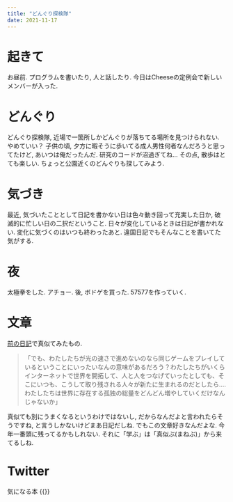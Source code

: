 ```yaml
---
title: "どんぐり探検隊"
date: 2021-11-17
---
```


# 起きて
お昼前. プログラムを書いたり, 人と話したり. 今日はCheeseの定例会で新しいメンバーが入った.

# どんぐり
どんぐり探検隊, 近場で一箇所しかどんぐりが落ちてる場所を見つけられない. やめていい？ 子供の頃, 夕方に暇そうに歩いてる成人男性何者なんだろうと思ってたけど, あいつは俺だったんだ. 研究のコードが沼過ぎてね... その点, 散歩はとても楽しい. ちょっと公園近くのどんぐりも探してみよう.


# 気づき
最近, 気づいたこととして日記を書かない日は色々動き回って充実した日か, 破滅的に忙しい日の二択だということ. 日々が変化しているときは日記が書かれない. 変化に気づくのはいつも終わったあと. 違国日記でもそんなことを書いてた気がする.

# 夜
太極拳をした. アチョー. 後, ボドゲを買った. 57577を作っていく.
# 文章
[前の日記](/post/2021-11-10)で真似てみたもの.

> 「でも、わたしたちが光の速さで進めないのなら同じゲームをプレイしているということにいったいなんの意味があるだろう？わたしたちがいくらインターネットで世界を開拓して、人と人をつなげていったとしても、そこにいつも、こうして取り残される人々が新たに生まれるのだとしたら.... わたしたちは世界に存在する孤独の総量をどんどん増やしていくだけなんじゃないか」

真似ても別にうまくなるというわけではないし, だからなんだよと言われたらそうですね, と言うしかないけどまあ日記だしね. でもこの文章好きなんだよな. 今年一番頭に残ってるかもしれない. それに「学ぶ」は「真似ぶ(まねぶ)」から来てるしね.
# Twitter
気になる本
{{<tweet user="dango_bot" id="1460795620747190272">}}